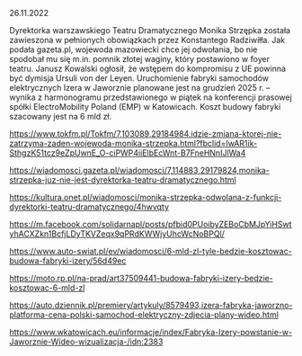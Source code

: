 26.11.2022

Dyrektorka warszawskiego Teatru Dramatycznego Monika Strzępka została zawieszona w pełnionych obowiązkach przez Konstantego Radziwiłła. Jak podała gazeta.pl, wojewoda mazowiecki chce jej odwołania, bo nie spodobał mu się m.in. pomnik złotej waginy, który postawiono w foyer teatru. Janusz Kowalski ogłosił, że wstępem do kompromisu z UE powinna być dymisja Ursuli von der Leyen. Uruchomienie fabryki samochodów elektrycznych Izera w Jaworznie planowane jest na grudzień 2025 r. – wynika z harmonogramu przedstawionego w piątek na konferencji prasowej spółki ElectroMobility Poland (EMP) w Katowicach. Koszt budowy fabryki szacowany jest na 6 mld zł.

https://www.tokfm.pl/Tokfm/7,103089,29184984,idzie-zmiana-ktorej-nie-zatrzyma-zaden-wojewoda-monika-strzepka.html?fbclid=IwAR1ik-SthgzK51tcz9eZpUwnE_O-ciPWP4iiElbEcWnt-B7FneHNnIJlWa4

https://wiadomosci.gazeta.pl/wiadomosci/7,114883,29179824,monika-strzepka-juz-nie-jest-dyrektorka-teatru-dramatycznego.html

https://kultura.onet.pl/wiadomosci/monika-strzepka-odwolana-z-funkcji-dyrektorki-teatru-dramatycznego/4hwvqty

https://m.facebook.com/solidarnapl/posts/pfbid0PUoibyZEBoCbMJpYiHSwtyhACXZkn1BcfjLDyTKVZeqx9qPRdKWWjyUhcWcNoBPQl/

https://www.auto-swiat.pl/ev/wiadomosci/6-mld-zl-tyle-bedzie-kosztowac-budowa-fabryki-izery/56d49ec

https://moto.rp.pl/na-prad/art37509441-budowa-fabryki-izery-bedzie-kosztowac-6-mld-zl

https://auto.dziennik.pl/premiery/artykuly/8579493,izera-fabryka-jaworzno-platforma-cena-polski-samochod-elektryczny-zdjecia-plany-wideo.html

https://www.wkatowicach.eu/informacje/index/Fabryka-Izery-powstanie-w-Jaworznie-Wideo-wizualizacja-/idn:2383
